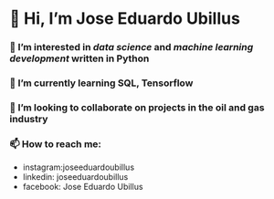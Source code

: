 # 👋 Hi, I’m Jose Eduardo Ubillus
### 👀 I’m interested in *data science* and *machine learning development* written in Python
### 🌱 I’m currently learning SQL, Tensorflow
### 💞️ I’m looking to collaborate on projects in the oil and gas industry
### 📫 How to reach me: 
- instagram:joseeduardoubillus
- linkedin: joseeduardoubillus
- facebook: Jose Eduardo Ubillus

<!---
pizzio98/pizzio98 is a ✨ special ✨ repository because its `README.md` (this file) appears on your GitHub profile.
You can click the Preview link to take a look at your changes.
--->
